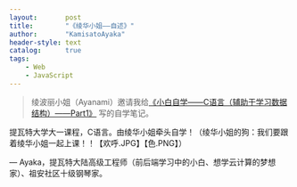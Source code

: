 ```yaml
---
layout:       post
title:        "《绫华小姐——自述》"
author:       "KamisatoAyaka"
header-style: text
catalog:      true
tags:
    - Web
    - JavaScript
---
```


> 绫波丽小姐（Ayanami）邀请我给[《小白自学——C语言（辅助于学习数据结构）——Part1》](https://blog.csdn.net/Bang1121/article/details/139929256) 写的自学笔记。

提瓦特大学大一课程，C语言。由绫华小姐牵头自学！（绫华小姐的狗：我们要跟着绫华小姐一起上课！！【欢呼.JPG】【色.PNG】）

— Ayaka，提瓦特大陆高级工程师（前后端学习中的小白、想学云计算的梦想家）、祖安社区十级钢琴家。
